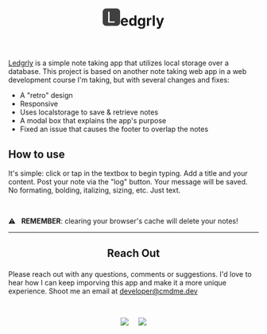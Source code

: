 # <p align="center"><img src="public/logosvg.svg" width=35px height=auto>**edgrly**</p>

</br>

<a href="https://ledgrly.netlify.app/">Ledgrly</a> is a simple note taking app that utilizes local storage over a database. This project is based on another note taking web app in a web development course I'm taking, but with several changes and fixes:

- A "retro" design
- Responsive
- Uses localstorage to save & retrieve notes
- A modal box that explains the app's purpose
- Fixed an issue that causes the footer to overlap the notes

## How to use

It's simple: click or tap in the textbox to begin typing. Add a title and your content. Post your note via the "log" button. Your message will be saved. No formating, bolding, italizing, sizing, etc. Just text.

</br>

:warning: &nbsp; **REMEMBER**: clearing your browser's cache will delete your notes!

---

## <p align="center">**Reach Out**</p>

Please reach out with any questions, comments or suggestions. I'd
love to hear how I can keep imporving this app and make it a more unique experience. Shoot me an email at <developer@cmdme.dev>

<br><p align="center">
<a href="https://twitter.com/citizen00147"><img src="https://img.shields.io/badge/twitter-%231DA1F2.svg?&style=for-the-badge&logo=twitter&logoColor=white" height=25></a> &nbsp; &nbsp;
<a href="https://hashnode.com/@citizen00147"><img src="https://img.shields.io/badge/Hashnode-2962FF?style=for-the-badge&logo=hashnode&logoColor=white" height=25></a>

<p>
